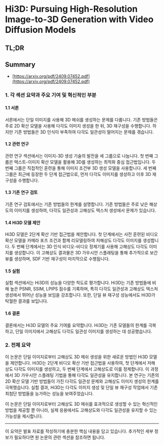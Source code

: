 # Hi3D: Pursuing High-Resolution Image-to-3D Generation with Video Diffusion Models
## TL;DR
## Summary
- [https://arxiv.org/pdf/2409.07452.pdf](https://arxiv.org/pdf/2409.07452.pdf)

### 1. 각 섹션 요약과 주요 기여 및 혁신적인 부분

#### 1.1 서론
서론에서는 단일 이미지를 사용해 3D 메쉬를 생성하는 문제를 다룹니다. 기존 방법들은 주로 2D 확산 모델을 사용해 다각도 이미지 생성을 한 뒤, 3D 재구성을 수행합니다. 하지만 기존 방법들은 3D 인식이 부족하여 다각도 일관성이 떨어지는 문제를 겪습니다.

#### 1.2 관련 연구
관련 연구 섹션에서는 이미지-3D 생성 기술의 발전을 세 그룹으로 나눕니다. 첫 번째 그룹은 텍스트-이미지 확산 모델을 활용해 3D를 생성하는 최적화 중심 접근법입니다. 두 번째 그룹은 직접적인 훈련을 통해 이미지 조건부 3D 생성 모델을 사용합니다. 세 번째 그룹은 최근에 등장한 두 단계 접근법으로, 먼저 다각도 이미지를 생성하고 이후 3D 재구성을 수행합니다.

#### 1.3 기존 연구 검토
기존 연구 검토에서는 기존 방법들의 한계를 설명합니다. 기존 방법들은 주로 낮은 해상도의 이미지를 생성하여, 다각도 일관성과 고해상도 텍스처 생성에서 문제가 있습니다.

#### 1.4 Hi3D 모델 제안
Hi3D 모델은 2단계 확산 기반 접근법을 제안합니다. 첫 단계에서는 사전 훈련된 비디오 확산 모델을 카메라 포즈 조건과 함께 리모델링하여 저해상도 다각도 이미지를 생성합니다. 두 번째 단계에서는 3D 인식 비디오-비디오 정제기를 사용해 고해상도 다각도 이미지를 생성합니다. 이 고해상도 결과물은 3D 가우시안 스플래팅을 통해 추가적으로 보간 뷰를 생성하며, SDF 기반 재구성이 마지막으로 수행됩니다.

#### 1.5 실험
실험 섹션에서는 Hi3D의 성능을 다양한 척도로 평가합니다. Hi3D는 기존 방법들에 비해 높은 PSNR, SSIM, LPIPS 점수를 기록하며, 특히 다각도 일관성과 고해상도 텍스처 생성에서 뛰어난 성능을 보임을 강조합니다. 또한, 단일 뷰 재구성 성능에서도 Hi3D가 탁월한 결과를 보입니다.

#### 1.6 결론
결론에서는 Hi3D 모델의 주요 기여를 요약합니다. Hi3D는 기존 모델들의 한계를 극복하고, 단일 이미지에서 고해상도 다각도 일관성 이미지를 생성하는 데 성공했습니다.

### 2. 전체 요약
이 논문은 단일 이미지로부터 고해상도 3D 메쉬 생성을 위한 새로운 방법인 Hi3D 모델을 제안합니다. Hi3D는 2단계 비디오 확산 기반 접근법을 사용하여, 첫 단계에서 저해상도 다각도 이미지를 생성하고, 두 번째 단계에서 고해상도로 이를 정제합니다. 이 과정에서 3D 가우시안 스플래팅 기법을 통해 다각도 일관성을 유지합니다. 본 연구는 기존의 2D 확산 모델 기반 방법들이 가진 다각도 일관성 문제와 고해상도 이미지 생성의 한계를 극복했습니다. 실험 결과, Hi3D는 다각도 이미지 생성 및 단일 뷰 재구성 작업에서 기존 최첨단 방법들을 능가하는 성능을 보여주었습니다.

이 논문은 단일 이미지로부터 고해상도 3D 메쉬를 효과적으로 생성할 수 있는 혁신적인 방법을 제공할 뿐 아니라, 실제 응용에서도 고해상도와 다각도 일관성을 유지할 수 있는 가능성을 제시합니다. 

---

이 요약은 발표 자료를 작성하기에 충분한 핵심 내용을 담고 있습니다. 추가적인 세부 정보가 필요하다면 원 논문의 관련 섹션을 참조하면 됩니다.